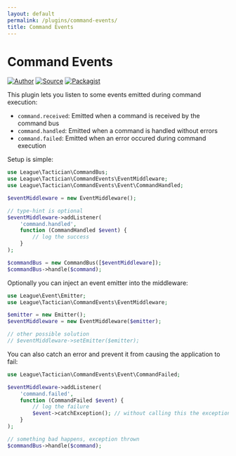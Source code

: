 ```yaml
---
layout: default
permalink: /plugins/command-events/
title: Command Events
---
```


# Command Events

[![Author](https://img.shields.io/badge/author-@sagikazarmark-blue.svg?style=flat-square)](https://twitter.com/sagikazarmark)
[![Source](https://img.shields.io/badge/source-league/tactician--command--events-blue.svg?style=flat-square)](https://github.com/thephpleague/tactician-command-events)
[![Packagist](https://img.shields.io/packagist/v/league/tactician-command-events.svg?style=flat-square)](https://packagist.org/packages/league/tactician-command-events)

This plugin lets you listen to some events emitted during command execution:

- `command.received`: Emitted when a command is received by the command bus
- `command.handled`: Emitted when a command is handled without errors
- `command.failed`: Emitted when an error occured during command execution

Setup is simple:

~~~ php
use League\Tactician\CommandBus;
use League\Tactician\CommandEvents\EventMiddleware;
use League\Tactician\CommandEvents\Event\CommandHandled;

$eventMiddleware = new EventMiddleware();

// type-hint is optional
$eventMiddleware->addListener(
	'command.handled',
	function (CommandHandled $event) {
		// log the success
	}
);

$commandBus = new CommandBus([$eventMiddleware]);
$commandBus->handle($command);
~~~

Optionally you can inject an event emitter into the middleware:

~~~ php
use League\Event\Emitter;
use League\Tactician\CommandEvents\EventMiddleware;

$emitter = new Emitter();
$eventMiddleware = new EventMiddleware($emitter);

// other possible solution
// $eventMiddleware->setEmitter($emitter);
~~~

You can also catch an error and prevent it from causing the application to fail:

~~~ php
use League\Tactician\CommandEvents\Event\CommandFailed;

$eventMiddleware->addListener(
	'command.failed',
	function (CommandFailed $event) {
		// log the failure
		$event->catchException(); // without calling this the exception will be thrown
	}
);

// something bad happens, exception thrown
$commandBus->handle($command);
~~~
